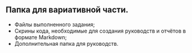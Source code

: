 ## Папка для вариативной части.
* Файлы выполненного задания;
* Скрины кода, необходимые для создания руководств и отчётов в формате Markdown;
* Дополнительная папка для руководств.
